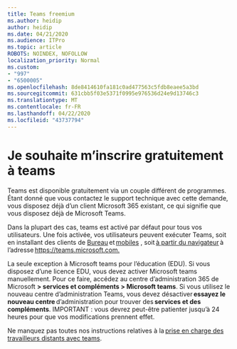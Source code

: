 ```yaml
---
title: Teams freemium
ms.author: heidip
author: heidip
ms.date: 04/21/2020
ms.audience: ITPro
ms.topic: article
ROBOTS: NOINDEX, NOFOLLOW
localization_priority: Normal
ms.custom:
- "997"
- "6500005"
ms.openlocfilehash: 8de8414610fa181c0ad477563c5fdb8eaee5a3bd
ms.sourcegitcommit: 631cbb5f03e5371f0995e976536d24e9d13746c3
ms.translationtype: MT
ms.contentlocale: fr-FR
ms.lasthandoff: 04/22/2020
ms.locfileid: "43737794"
---
```

# <a name="id-like-to-sign-up-for-teams-for-free"></a>Je souhaite m’inscrire gratuitement à teams

Teams est disponible gratuitement via un couple différent de programmes. Étant donné que vous contactez le support technique avec cette demande, vous disposez déjà d’un client Microsoft 365 existant, ce qui signifie que vous disposez déjà de Microsoft Teams.

Dans la plupart des cas, teams est activé par défaut pour tous vos utilisateurs. Une fois activée, vos utilisateurs peuvent exécuter Teams, soit en installant des clients de [Bureau](https://docs.microsoft.com/MicrosoftTeams/get-clients#desktop-client) et [mobiles](https://docs.microsoft.com/MicrosoftTeams/get-clients#mobile-clients) , soit [à partir du navigateur](https://docs.microsoft.com/MicrosoftTeams/get-clients#web-client) à l’adresse <https://teams.microsoft.com.>

La seule exception à Microsoft teams pour l’éducation (EDU). Si vous disposez d’une licence EDU, vous devez activer Microsoft teams manuellement. Pour ce faire, accédez au centre d’administration 365 de Microsoft **> services et compléments > Microsoft teams**. Si vous utilisez le nouveau centre d’administration Teams, vous devez désactiver **essayez le nouveau centre** d’administration pour trouver des **services et des compléments**. IMPORTANT : vous devrez peut-être patienter jusqu’à 24 heures pour que vos modifications prennent effet.

Ne manquez pas toutes nos instructions relatives à la [prise en charge des travailleurs distants avec teams](https://docs.microsoft.com/MicrosoftTeams/support-remote-work-with-teams).
